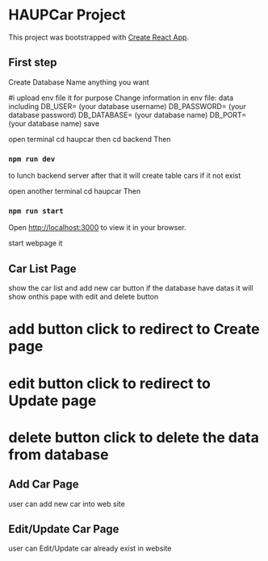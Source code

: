 # HAUPCar Project

This project was bootstrapped with [Create React App](https://github.com/facebook/create-react-app).

## First step
Create Database Name anything you want 

#i upload env file it for purpose
Change information in env file: 
data including
DB_USER= (your database username)
DB_PASSWORD= (your database password)
DB_DATABASE= (your database name)
DB_PORT= (your database name)
save

open terminal cd haupcar then cd backend
Then
### `npm run dev`
to lunch backend server 
after that it will create table cars if it not exist

open another terminal cd haupcar
Then
### `npm run start`
Open [http://localhost:3000](http://localhost:3000) to view it in your browser.

start webpage it 
## Car List Page
show the car list and add new car button 
if the database have datas it will show onthis pape with edit and delete button
# add button click to redirect to Create page
# edit button click to redirect to Update page 
# delete button click to delete the data from database 

## Add Car Page
user can add new car into web site 

## Edit/Update Car Page
user can Edit/Update car already exist in website 

 
